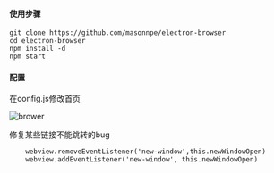 #### 使用步骤

```
git clone https://github.com/masonnpe/electron-browser
cd electron-browser
npm install -d
npm start
```
#### 配置

在config.js修改首页

![brower](http://wx3.sinaimg.cn/large/007iUdjSgy1g39tm4uk9zj31hc0sxhdt.jpg)

修复某些链接不能跳转的bug

```
    webview.removeEventListener('new-window',this.newWindowOpen)
    webview.addEventListener('new-window', this.newWindowOpen)

```

